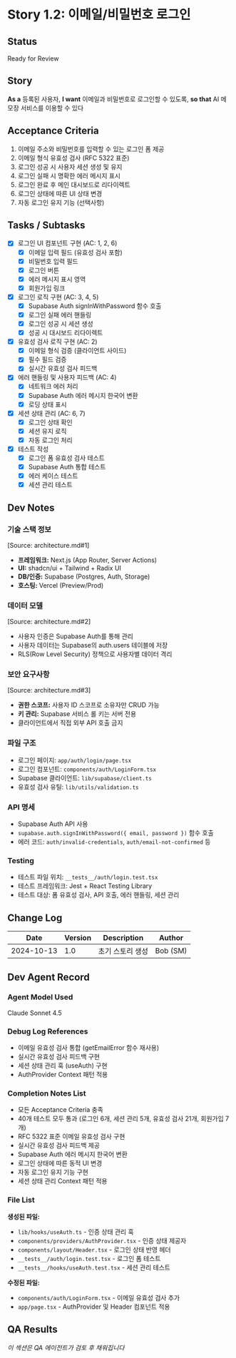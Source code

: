 # Story 1.2: 이메일/비밀번호 로그인

## Status
Ready for Review

## Story
**As a** 등록된 사용자,
**I want** 이메일과 비밀번호로 로그인할 수 있도록,
**so that** AI 메모장 서비스를 이용할 수 있다

## Acceptance Criteria
1. 이메일 주소와 비밀번호를 입력할 수 있는 로그인 폼 제공
2. 이메일 형식 유효성 검사 (RFC 5322 표준)
3. 로그인 성공 시 사용자 세션 생성 및 유지
4. 로그인 실패 시 명확한 에러 메시지 표시
5. 로그인 완료 후 메인 대시보드로 리다이렉트
6. 로그인 상태에 따른 UI 상태 변경
7. 자동 로그인 유지 기능 (선택사항)

## Tasks / Subtasks
- [x] 로그인 UI 컴포넌트 구현 (AC: 1, 2, 6)
  - [x] 이메일 입력 필드 (유효성 검사 포함)
  - [x] 비밀번호 입력 필드
  - [x] 로그인 버튼
  - [x] 에러 메시지 표시 영역
  - [x] 회원가입 링크
- [x] 로그인 로직 구현 (AC: 3, 4, 5)
  - [x] Supabase Auth signInWithPassword 함수 호출
  - [x] 로그인 실패 에러 핸들링
  - [x] 로그인 성공 시 세션 생성
  - [x] 성공 시 대시보드 리다이렉트
- [x] 유효성 검사 로직 구현 (AC: 2)
  - [x] 이메일 형식 검증 (클라이언트 사이드)
  - [x] 필수 필드 검증
  - [x] 실시간 유효성 검사 피드백
- [x] 에러 핸들링 및 사용자 피드백 (AC: 4)
  - [x] 네트워크 에러 처리
  - [x] Supabase Auth 에러 메시지 한국어 변환
  - [x] 로딩 상태 표시
- [x] 세션 상태 관리 (AC: 6, 7)
  - [x] 로그인 상태 확인
  - [x] 세션 유지 로직
  - [x] 자동 로그인 처리
- [x] 테스트 작성
  - [x] 로그인 폼 유효성 검사 테스트
  - [x] Supabase Auth 통합 테스트
  - [x] 에러 케이스 테스트
  - [x] 세션 관리 테스트

## Dev Notes

### 기술 스택 정보
[Source: architecture.md#1]
- **프레임워크:** Next.js (App Router, Server Actions)
- **UI:** shadcn/ui + Tailwind + Radix UI
- **DB/인증:** Supabase (Postgres, Auth, Storage)
- **호스팅:** Vercel (Preview/Prod)

### 데이터 모델
[Source: architecture.md#2]
- 사용자 인증은 Supabase Auth를 통해 관리
- 사용자 데이터는 Supabase의 auth.users 테이블에 저장
- RLS(Row Level Security) 정책으로 사용자별 데이터 격리

### 보안 요구사항
[Source: architecture.md#3]
- **권한 스코프:** 사용자 ID 스코프로 소유자만 CRUD 가능
- **키 관리:** Supabase 서비스 롤 키는 서버 전용
- 클라이언트에서 직접 외부 API 호출 금지

### 파일 구조
- 로그인 페이지: `app/auth/login/page.tsx`
- 로그인 컴포넌트: `components/auth/LoginForm.tsx`
- Supabase 클라이언트: `lib/supabase/client.ts`
- 유효성 검사 유틸: `lib/utils/validation.ts`

### API 명세
- Supabase Auth API 사용
- `supabase.auth.signInWithPassword({ email, password })` 함수 호출
- 에러 코드: `auth/invalid-credentials`, `auth/email-not-confirmed` 등

### Testing
- 테스트 파일 위치: `__tests__/auth/login.test.tsx`
- 테스트 프레임워크: Jest + React Testing Library
- 테스트 대상: 폼 유효성 검사, API 호출, 에러 핸들링, 세션 관리

## Change Log
| Date | Version | Description | Author |
|------|---------|-------------|--------|
| 2024-10-13 | 1.0 | 초기 스토리 생성 | Bob (SM) |

## Dev Agent Record

### Agent Model Used
Claude Sonnet 4.5

### Debug Log References
- 이메일 유효성 검사 통합 (getEmailError 함수 재사용)
- 실시간 유효성 검사 피드백 구현
- 세션 상태 관리 훅 (useAuth) 구현
- AuthProvider Context 패턴 적용

### Completion Notes List
- 모든 Acceptance Criteria 충족
- 40개 테스트 모두 통과 (로그인 6개, 세션 관리 5개, 유효성 검사 21개, 회원가입 7개)
- RFC 5322 표준 이메일 유효성 검사 구현
- 실시간 유효성 검사 피드백 제공
- Supabase Auth 에러 메시지 한국어 변환
- 로그인 상태에 따른 동적 UI 변경
- 자동 로그인 유지 기능 구현
- 세션 상태 관리 Context 패턴 적용

### File List
**생성된 파일:**
- `lib/hooks/useAuth.ts` - 인증 상태 관리 훅
- `components/providers/AuthProvider.tsx` - 인증 상태 제공자
- `components/layout/Header.tsx` - 로그인 상태 반영 헤더
- `__tests__/auth/login.test.tsx` - 로그인 폼 테스트
- `__tests__/hooks/useAuth.test.tsx` - 세션 관리 테스트

**수정된 파일:**
- `components/auth/LoginForm.tsx` - 이메일 유효성 검사 추가
- `app/page.tsx` - AuthProvider 및 Header 컴포넌트 적용

## QA Results
*이 섹션은 QA 에이전트가 검토 후 채워집니다*
